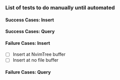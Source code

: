 ### List of tests to do manually until automated

#### Success Cases: Insert

#### Success Cases: Query

#### Failure Cases: Insert

- [ ] Insert at NvimTree buffer
- [ ] Insert at no file buffer

#### Failure Cases: Query

